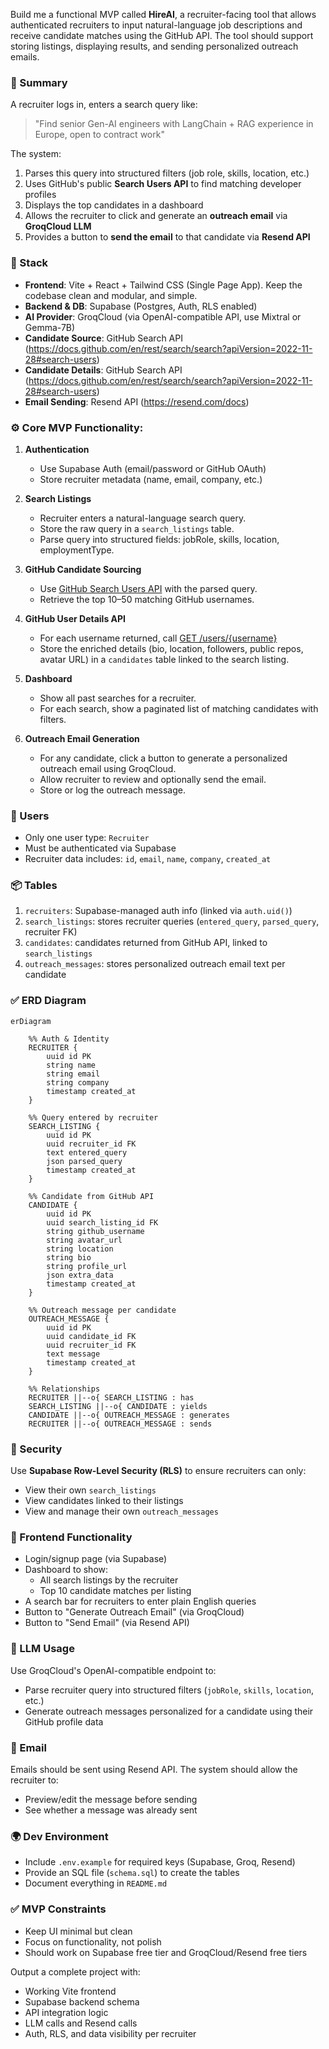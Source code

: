 Build me a functional MVP called **HireAI**, a recruiter-facing tool that allows authenticated recruiters to input natural-language job descriptions and receive candidate matches using the GitHub API. The tool should support storing listings, displaying results, and sending personalized outreach emails.

### 🧠 Summary

A recruiter logs in, enters a search query like:

> "Find senior Gen-AI engineers with LangChain + RAG experience in Europe, open to contract work"

The system:

1. Parses this query into structured filters (job role, skills, location, etc.)
2. Uses GitHub's public **Search Users API** to find matching developer profiles
3. Displays the top candidates in a dashboard
4. Allows the recruiter to click and generate an **outreach email** via **GroqCloud LLM**
5. Provides a button to **send the email** to that candidate via **Resend API**

### 🧱 Stack

- **Frontend**: Vite + React + Tailwind CSS (Single Page App). Keep the codebase clean and modular, and simple.
- **Backend & DB**: Supabase (Postgres, Auth, RLS enabled)
- **AI Provider**: GroqCloud (via OpenAI-compatible API, use Mixtral or Gemma-7B)
- **Candidate Source**: GitHub Search API (https://docs.github.com/en/rest/search/search?apiVersion=2022-11-28#search-users)
- **Candidate Details**: GitHub Search API (https://docs.github.com/en/rest/search/search?apiVersion=2022-11-28#search-users)
- **Email Sending**: Resend API (https://resend.com/docs)

### ⚙️ Core MVP Functionality:

1.  **Authentication**

    - Use Supabase Auth (email/password or GitHub OAuth)
    - Store recruiter metadata (name, email, company, etc.)

2.  **Search Listings**

    - Recruiter enters a natural-language search query.
    - Store the raw query in a `search_listings` table.
    - Parse query into structured fields: jobRole, skills, location, employmentType.

3.  **GitHub Candidate Sourcing**

    - Use [GitHub Search Users API](https://docs.github.com/en/rest/search/search?apiVersion=2022-11-28#search-users) with the parsed query.
    - Retrieve the top 10–50 matching GitHub usernames.

4.  **GitHub User Details API**

    - For each username returned, call [GET /users/{username}](https://docs.github.com/en/rest/users/users?apiVersion=2022-11-28#get-a-user)
    - Store the enriched details (bio, location, followers, public repos, avatar URL) in a `candidates` table linked to the search listing.

5.  **Dashboard**

    - Show all past searches for a recruiter.
    - For each search, show a paginated list of matching candidates with filters.

6.  **Outreach Email Generation**

    - For any candidate, click a button to generate a personalized outreach email using GroqCloud.
    - Allow recruiter to review and optionally send the email.
    - Store or log the outreach message.

### 👥 Users

- Only one user type: `Recruiter`
- Must be authenticated via Supabase
- Recruiter data includes: `id`, `email`, `name`, `company`, `created_at`

### 📦 Tables

1. `recruiters`: Supabase-managed auth info (linked via `auth.uid()`)
2. `search_listings`: stores recruiter queries (`entered_query`, `parsed_query`, recruiter FK)
3. `candidates`: candidates returned from GitHub API, linked to `search_listings`
4. `outreach_messages`: stores personalized outreach email text per candidate

### ✅ ERD Diagram

```mermaid
erDiagram

    %% Auth & Identity
    RECRUITER {
        uuid id PK
        string name
        string email
        string company
        timestamp created_at
    }

    %% Query entered by recruiter
    SEARCH_LISTING {
        uuid id PK
        uuid recruiter_id FK
        text entered_query
        json parsed_query
        timestamp created_at
    }

    %% Candidate from GitHub API
    CANDIDATE {
        uuid id PK
        uuid search_listing_id FK
        string github_username
        string avatar_url
        string location
        string bio
        string profile_url
        json extra_data
        timestamp created_at
    }

    %% Outreach message per candidate
    OUTREACH_MESSAGE {
        uuid id PK
        uuid candidate_id FK
        uuid recruiter_id FK
        text message
        timestamp created_at
    }

    %% Relationships
    RECRUITER ||--o{ SEARCH_LISTING : has
    SEARCH_LISTING ||--o{ CANDIDATE : yields
    CANDIDATE ||--o{ OUTREACH_MESSAGE : generates
    RECRUITER ||--o{ OUTREACH_MESSAGE : sends
```

### 🔐 Security

Use **Supabase Row-Level Security (RLS)** to ensure recruiters can only:

- View their own `search_listings`
- View candidates linked to their listings
- View and manage their own `outreach_messages`

### 🧭 Frontend Functionality

- Login/signup page (via Supabase)
- Dashboard to show:
  - All search listings by the recruiter
  - Top 10 candidate matches per listing
- A search bar for recruiters to enter plain English queries
- Button to "Generate Outreach Email" (via GroqCloud)
- Button to "Send Email" (via Resend API)

### 🧠 LLM Usage

Use GroqCloud's OpenAI-compatible endpoint to:

- Parse recruiter query into structured filters (`jobRole`, `skills`, `location`, etc.)
- Generate outreach messages personalized for a candidate using their GitHub profile data

### 📨 Email

Emails should be sent using Resend API. The system should allow the recruiter to:

- Preview/edit the message before sending
- See whether a message was already sent

### 🌍 Dev Environment

- Include `.env.example` for required keys (Supabase, Groq, Resend)
- Provide an SQL file (`schema.sql`) to create the tables
- Document everything in `README.md`

### ✅ MVP Constraints

- Keep UI minimal but clean
- Focus on functionality, not polish
- Should work on Supabase free tier and GroqCloud/Resend free tiers

Output a complete project with:

- Working Vite frontend
- Supabase backend schema
- API integration logic
- LLM calls and Resend calls
- Auth, RLS, and data visibility per recruiter
